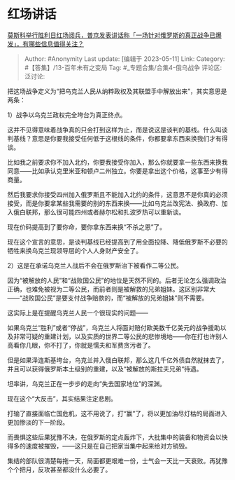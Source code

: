 # 红场讲话
[莫斯科举行胜利日红场阅兵，普京发表讲话称「一场针对俄罗斯的真正战争已爆发」，有哪些信息值得关注？](https://www.zhihu.com/question/599928341/answer/3023331229)

> Author: #Anonymity
> Last update: [编辑于 2023-05-11]
> Link:
> Category: #【答集】/13-百年未有之变局
> Tag: #_专题合集/合集4-俄乌战争
> 评论区:
> 泛讨论:

把这场战争定义为“把乌克兰人民从纳粹政权及其联盟手中解放出来”，其实意思是两条：

1）战争以乌克兰政权完全垮台为真正终点。

这并不见得意味着战争真的只会打到这样为止，而是说这是谈判的基线。什么叫谈判基线？意思是你要我接受任何低于这根线的条件，你都要拿东西来换我们才有得谈。

比如我之前要求你不加入北约，你要我接受你加入，那么你就要拿一些东西来换我同意——比如承认克里米亚和顿卢二州独立。你要是拿出这个价格，这事至少有得商量。

然后我要求你接受四州加入俄罗斯且不能加入北约的条件，这意思不是你真的必须接受，而是你要拿某些我需要的别的东西来换——比如乌克兰改宪法、换政府、加入俄白联邦，那么很可能四州或者赫尔松和扎波罗热可以重新谈。

现在价码提高到了要你命，要你拿东西来换“不杀之恩”了。

现在这个宣言的意思，是谈判基线已经提高到了用全面投降、降低俄罗斯不必要的牺牲来换乌克兰现领导层的个人人身财产安全了。

2）这是在承诺乌克兰人战后不会在俄罗斯治下被看作二等公民。

因为“被解放的人民”和“战败国公民”的地位是天然不同的。后者无论怎么强调政治正确，也难免被视为二等公民，而前者则是被解救的兄弟姐妹。这区别非常大——“战败国公民”是要支付战争赔款的，而“被解放的兄弟姐妹”则不需要。

这实际上是在提醒乌克兰人民一个很现实的问题——

如果乌克兰“胜利”或者“停战”，乌克兰人将面对赔付欧美数千亿美元的战争援助以及非常可疑的重建计划，以及实质的世界二等公民的悲惨境地——你在打也许别人高看你几眼，你不打了，你就是懦夫和军费贪污者了。

但是如果泽连斯基垮台，乌克兰并入俄白联邦，那么这几千亿外债自然就抹去了，并且可以获得俄罗斯本土级别的重建，以及“被解放的斯拉夫兄弟“待遇。

坦率讲，乌克兰正在一步步的走向“失去国家地位”的深渊。

现在这个“大反击”，其实结果注定悲剧。

打输了直接面临亡国危机，这不用说了，打“赢”了，将以更加油尽灯枯的局面进入更加惨淡的下一阶段。

而畏惧这些后果犹豫不决，在俄罗斯的定点轰炸下，大批集中的装备和物资会以快得多的速度被摧毁，——这只是在自己把家当集中起来给对方销毁。

集结的部队很清楚每拖一天，局面都更艰难一份，士气会一天比一天衰败。再犹豫个个把月，反攻甚至都没什么必要了。
